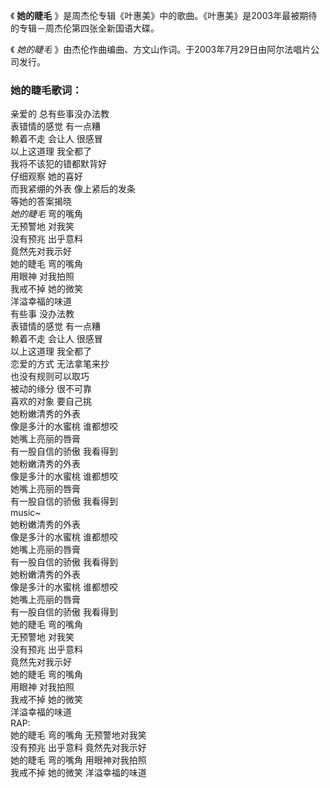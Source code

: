 

《 **她的睫毛** 》是周杰伦专辑《叶惠美》中的歌曲。《叶惠美》是2003年最被期待的专辑－周杰伦第四张全新国语大碟。

《 _她的睫毛_ 》由杰伦作曲编曲、方文山作词。于2003年7月29日由阿尔法唱片公司发行。

### 她的睫毛歌词：

亲爱的 总有些事没办法教  
表错情的感觉 有一点糟  
赖着不走 会让人 很感冒  
以上这道理 我全都了  
我将不该犯的错都默背好  
仔细观察 她的喜好  
而我紧绷的外表 像上紧后的发条  
等她的答案揭晓  
_她的睫毛_ 弯的嘴角  
无预警地 对我笑  
没有预兆 出乎意料  
竟然先对我示好  
她的睫毛 弯的嘴角  
用眼神 对我拍照  
我戒不掉 她的微笑  
洋溢幸福的味道  
有些事 没办法教  
表错情的感觉 有一点糟  
赖着不走 会让人 很感冒  
以上这道理 我全都了  
恋爱的方式 无法拿笔来抄  
也没有规则可以取巧  
被动的缘分 很不可靠  
喜欢的对象 要自己挑  
她粉嫩清秀的外表  
像是多汁的水蜜桃 谁都想咬  
她嘴上亮丽的唇膏  
有一股自信的骄傲 我看得到  
她粉嫩清秀的外表  
像是多汁的水蜜桃 谁都想咬  
她嘴上亮丽的唇膏  
有一股自信的骄傲 我看得到  
music~  
她粉嫩清秀的外表  
像是多汁的水蜜桃 谁都想咬  
她嘴上亮丽的唇膏  
有一股自信的骄傲 我看得到  
她粉嫩清秀的外表  
像是多汁的水蜜桃 谁都想咬  
她嘴上亮丽的唇膏  
有一股自信的骄傲 我看得到  
她的睫毛 弯的嘴角  
无预警地 对我笑  
没有预兆 出乎意料  
竟然先对我示好  
她的睫毛 弯的嘴角  
用眼神 对我拍照  
我戒不掉 她的微笑  
洋溢幸福的味道  
RAP:  
她的睫毛 弯的嘴角 无预警地对我笑  
没有预兆 出乎意料 竟然先对我示好  
她的睫毛 弯的嘴角 用眼神对我拍照  
我戒不掉 她的微笑 洋溢幸福的味道

